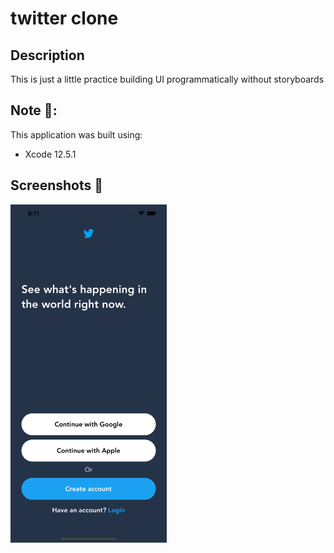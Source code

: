 # twitter clone

## Description
This is just a little practice building UI programmatically without storyboards

## Note 🚧:
This application was built using:
* Xcode 12.5.1

## Screenshots 📲
<img align='left'  src="twitter-clone/Assets.xcassets/screen1.imageset/screen1.png"  width="250">


